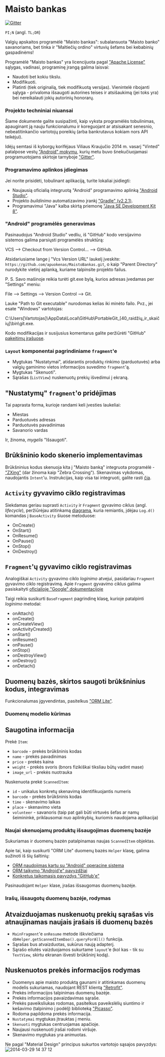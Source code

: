 Maisto bankas
=============

[![Gitter](https://badges.gitter.im/Join%20Chat.svg)](https://gitter.im/apuokenas/MaistoBankas?utm_source=badge&utm_medium=badge&utm_campaign=pr-badge&utm_content=badge)

`PI;N` (angl. `TL;DR`)

Valgių apskaitos programėlė "Maisto bankas": subalansuota "Maisto banko" savanoriams, bet tinka ir "Maltiečių ordino" virtuvių šefams bei kebabinių gaspadinėms!

Programėlė "Maisto bankas" yra licencijuota pagal ["Apache License"](http://choosealicense.com/licenses/apache-2.0) sąlygas, vadinasi, programinę įrangą galima laisvai:
* Naudoti bet kokiu tikslu.
* Modifikuoti.
* Platinti (tiek originalią, tiek modifikuotą versijas).
Vienintelė ribojanti sąlyga - privaloma išsaugoti autorines teises ir atsišaukimą (jei toks yra) bei nereikalauti jokių autorinių honorarų.

### Projekto techniniai niuansai

Šiame dokumente galite susipažinti, kaip vyksta programėlės tobulinimas, apauginant ją nauju funkcionalumu ir koreguojant ar atsisakant senesnio, nebeatitinkančio vartotojų poreikių (arba bankrutavus kokiam nors API teikėjui).

Idėjų semtasi iš kyborgų korifėjaus Viliaus Kraujučio 2014 m. vasarį "Vinted" patalpose vestų ["Android" mokymų](https://plus.google.com/u/0/events/c24nklguv5saguo9sj29mpbuo7g), kurių metu buvo šnekučiuojamasi programuotojams skirtoje tarnyboje ["Gitter"](https://gitter.im).

### Programavimo aplinkos įdiegimas

Jei norite prisidėti, tobulinant aplikaciją, turite lokaliai įsidiegti:

* Naujausią oficialią integruotą "Android" programavimo aplinką ["Android Studio"](http://developer.android.com/sdk/index.html).
* Projekto *buildinimo* automatizavimo įrankį ["Gradle" (v2.2.1)](http://services.gradle.org/distributions/gradle-2.2.1-all.zip).
* Programavimui "Java" kalba skirtą priemonę ["Java SE Development Kit 8"](http://www.oracle.com/technetwork/java/javase/downloads/jdk8-downloads-2133151.html).

### "Android" programėlės generavimas

Pasinaudojus "Android Studio" vedliu, iš "GitHub" kodo versijavimo sistemos galima parsiųsti programėlės struktūrą:

VCS --> Checkout from Version Control... --> GitHub.

Atsidariusiame lange į "Vcs Version URL" laukelį įveskite:
`https://github.com/apuokenas/MaistoBankas.git`,
o kaip "Parent Directory" nurodykite vietinį aplanką, kuriame talpinsite projekto failus.

P. S. Savo mašinoje reikia turėti git.exe bylą, kurios adresas įvedamas per "Settings" meniu:

File --> Settings --> Version Control --> Git.

Lauke "Path to Git executable" nurodomas kelias iki minėto failo. Pvz., jei esate "Windows" vartotojas:

C:\Users\[Vartotojas]\AppData\Local\GitHub\PortableGit_[40_raidžių_ir_skaičių]\bin\git.exe.

Kodo modifikacijas ir susijusius komentarus galite peržiūrėti "GitHub" [pakeitimų įrašuose](https://github.com/apuokenas/MaistoBankas/commits).

### `Layout` komponentai pagrindiniame `fragment`'e

* Mygtukas "Nustatymai", atidarantis produktų rinkimo (parduotuvės) arba valgių gaminimo vietos informacijos suvedimo `fragment`'ą.
* Mygtukas "Skenuoti".
* Sąrašas (`ListView`) nuskenuotų prekių išvedimui į ekraną.

## "Nustatymų" `fragment`'o pridėjimas

Tai paprasta forma, kurioje randami keli įvesties laukeliai:

* Miestas
* Parduotuvės adresas
* Parduotuvės pavadinimas
* Savanorio vardas

Ir, žinoma, *mygelis* "Išsaugoti".

## Brūkšninio kodo skenerio implementavimas

Brūkšninius kodus skenuoja kita į "Maisto banką" integruota programėlė - ["ZXing"](https://github.com/zxing/zxing) (dar žinoma kaip "Zebra Crossing").
Skenavimas vykdomas, naudojantis `Intent`'u.
Instrukcijas, kaip visa tai integruoti, galite rasti [čia](https://github.com/zxing/zxing/wiki/Scanning-Via-Intent).

## `Activity` gyvavimo ciklo registravimas

Siekdamas geriau suprasti `Activity` ir `Fragment` gyvavimo ciklus (angl. *lifecycle*), peržiūrėjau atitinkamą [diagramą](http://developer.android.com/training/basics/activity-lifecycle/starting.html), kuria remiantis, įdėjau `Log.d()` komandas į `BaseActivity` šiuose metoduose:
* OnCreate()
* OnStart()
* OnResume()
* OnPause()
* OnStop()
* OnDestroy()

## `Fragment`'ų gyvavimo ciklo registravimas

Analogiškai `Activity` gyvavimo ciklo *loginimo* atvejui, pasidariau `Fragment` gyvavimo ciklo registravimą.
Apie `Fragment` gyvavimo ciklus galima pasiskaityti [oficialioje "Google" dokumentacijoje](http://developer.android.com/guide/components/fragments.html)

Taigi reikia susikurti `BaseFragment` pagrindinę klasę, kurioje patalpinti *loginimo* metodai:
* onAttach()
* onCreate()
* onCreateView()
* onActivityCreated()
* onStart()
* onResume()
* onPause()
* onStop()
* onDestroyView()
* onDestroy()
* onDetach()

## Duomenų bazės, skirtos saugoti brūkšninius kodus, integravimas

Funkcionalumas įgyvendintas, pasitelkus ["ORM Lite"](http://ormlite.com/sqlite_java_android_orm.shtml).

### Duomenų modelio kūrimas

## Saugotina informacija

Prekė `Item`:

* `barcode` - prekės brūkšninis kodas
* `name` - prekės pavadinimas
* `price` - prekės kaina
* `weight` - prekės svoris (bnors fizikiškai tiksliau būtų vadint mase)
* `image_url` - prekės nuotrauka

Nuskenuota prekė `ScannedItem`:

* `id` - unikalus konkretų skenavimą identifikuojantis numeris
* `barcode` - prekės brūkšninis kodas
* `time` - skenavimo laikas
* `place` - skenavimo vieta
* `volunteer` - savanoris (taip pat gali būti virtuvės šefas ar namų šeimininkė, priklausomai nuo aplinkybių, kuriomis naudojama aplikacija)

### Naujai skenuojamų produktų išsaugojimas duomenų bazėje

Sukuriamas ir duomenų bazėn patalpinamas naujas `ScannedItem` objektas.

Apie tai, kaip susikurti "ORM Lite" duomenų bazės `Helper` klasę, galima sužinoti iš šių šaltinių:
* [ORM naudojimas kartu su "Android" operacine sistema](http://ormlite.com/javadoc/ormlite-core/doc-files/ormlite_4.html#Use-With-Android)
* [ORM taikymo "Android'e" pavyzdžiai](http://ormlite.com/android/examples)
* [Konkretus taikomasis pavyzdys "GitHub'e"](https://github.com/j256/ormlite-examples/blob/master/android/HelloAndroid/src/com/example/helloandroid/DatabaseHelper.java)

Pasinaudojant `Helper` klase, įrašas išsaugomas duomenų bazėje.

### Irašų, išsaugotų duomenų bazėje, rodymas

## Atvaizduojamas nuskenuotų prekių sąrašas vis atnaujinamas naujais įrašais iš duomenų bazės

* `MainFragment`'e `onResume` metode iškviečiama `dbHelper.getScannedItemDao().queryForAll()` funkcija.
* Sąrašas bus atvaizduotas, sukūrus naują adapterį.
* Sąrašo eilutės vaizduojamos sukurtame `layout`'e (kol kas - tik su `TextView`, skirtu ekranan išvesti brūkšninį kodą).

## Nuskenuotos prekės informacijos rodymas

* Duomenys apie maisto produktą gaunami ir atitinkamas duomenų modelis sukuriamas, naudojant REST klientą ["Retrofit"](http://square.github.io/retrofit).
* Prekės informacijos talpinimas duomenų bazėje.
* Prekės informacijos pavaizdavimas sąraše.
* Prekės paveiksliukas rodomas, pasitelkus paveikslėlių siuntimo ir kešavimo (talpinimo į podėlį) biblioteką ["Picasso"](http://square.github.io/picasso).
* Rodoma papildoma prekės informacija.
* `Nustatymai` mygtukas įtrauktas į meniu.
* `Skenuoti` mygtukas centruojamas apačioje.
* Naujausi nuskenuoti įrašai rodomi viršuje.
* Skenavimo mygtukas yra animuotas.

Ne pagal "Material Design" principus sukurtos vartotojo sąsajos pavyzdys:
![2014-03-29 14 37 12](https://cloud.githubusercontent.com/assets/1859636/2558559/b9318ae4-b74f-11e3-8705-30dfbd4ab074.png)
